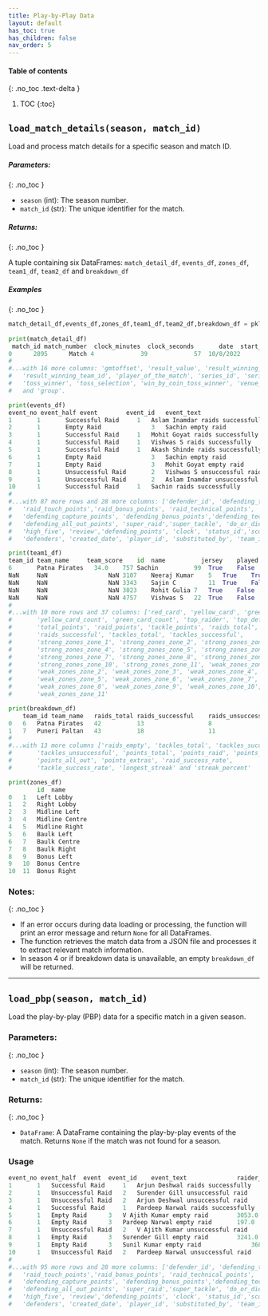 ```yaml
---
title: Play-by-Play Data
layout: default
has_toc: true
has_children: false
nav_order: 5
---
```


#### Table of contents

{: .no_toc .text-delta }

1. TOC
{:toc}


## `load_match_details(season, match_id)`

Load and process match details for a specific season and match ID.

##### Parameters:
{: .no_toc }

- `season` (int): The season number.
- `match_id` (str): The unique identifier for the match.

##### Returns:
{: .no_toc }

A tuple containing six DataFrames: `match_detail_df`, `events_df`, `zones_df`, `team1_df`, `team2_df` and `breakdown_df`

##### Examples
{: .no_toc }

```python
match_detail_df,events_df,zones_df,team1_df,team2_df,breakdown_df = pkl.load_match_details(season=9,
                                                                                      match_id='2895')
print(match_detail_df)
 match_id match_number  clock_minutes  clock_seconds       date  start_time         matchtime_iso
0      2895      Match 4             39             57  10/8/2022      19:30  2022-10-08T14:00:00Z
#
#...with 16 more columns: 'gmtoffset', 'result_value', 'result_winning_method', 'result_winning_team',
#   'result_winning_team_id', 'player_of_the_match', 'series_id', 'series_parent_series_name', 'status', 
#   'toss_winner', 'toss_selection', 'win_by_coin_toss_winner', 'venue_id', 'venue_name', 'stage',
#   and 'group'. 

print(events_df)
event_no event_half	event	     event_id	event_text	                   raider_id	raiding_team_id
1	    1	    Successful Raid	    1	Aslam Inamdar raids successfully	4960.0	7.0
2	    1	    Empty Raid	            3	Sachin empty raid	                757.0	6.0
3	    1	    Successful Raid	    1	Mohit Goyat raids successfully	        4022.0	7.0
4	    1	    Successful Raid	    1	Vishwas S raids successfully	        4757.0	6.0
5	    1	    Successful Raid	    1	Akash Shinde raids successfully	        4959.0	7.0
6	    1	    Empty Raid	            3	Sachin empty raid	                757.0	6.0
7	    1	    Empty Raid	            3	Mohit Goyat empty raid	                4022.0	7.0
8	    1	    Unsuccessful Raid	    2	Vishwas S unsuccessful raid	        4757.0	6.0
9	    1	    Unsuccessful Raid	    2	Aslam Inamdar unsuccessful raid	        4960.0	7.0
10	    1	    Successful Raid	    1	Sachin raids successfully	         757.0	6.0
#
#...with 87 more rows and 28 more columns: ['defender_id', 'defending_team_id', 'raid_points', 
#   'raid_touch_points','raid_bonus_points', 'raid_technical_points', 'raid_all_out_points',
#   'defending_capture_points', 'defending_bonus_points','defending_technical_points',
#   'defending_all_out_points', 'super_raid','super_tackle', 'do_or_die', 'super_ten',
#   'high_five', 'review','defending_points', 'clock', 'status_id','score', 'seq_no',
#   'defenders', 'created_date', 'player_id', 'substituted_by', 'team_id' and 'substitute_time'

print(team1_df)
team_id	team_name	  team_score	id	name	      jersey	played	captain	on_court starter
6	    Patna Pirates	34.0	757	Sachin	        99	True	False	True	  True
NaN	    NaN	                NaN	3107	Neeraj Kumar    5	True	True	True   	  True
NaN	    NaN	                NaN	3343	Sajin C	        11	True	False	True	  True
NaN	    NaN	                NaN	3023	Rohit Gulia	7	True	False	True	  True
NaN	    NaN	                NaN	4757	Vishwas S	22	True	False	True	  True
#
#...with 10 more rows and 37 columns: ['red_card', 'yellow_card', 'green_card', 'red_card_count',
#       'yellow_card_count', 'green_card_count', 'top_raider', 'top_defender',
#       'total_points', 'raid_points', 'tackle_points', 'raids_total',
#       'raids_successful', 'tackles_total', 'tackles_successful',
#       'strong_zones_zone_1', 'strong_zones_zone_2', 'strong_zones_zone_3',
#       'strong_zones_zone_4', 'strong_zones_zone_5', 'strong_zones_zone_6',
#       'strong_zones_zone_7', 'strong_zones_zone_8', 'strong_zones_zone_9',
#       'strong_zones_zone_10', 'strong_zones_zone_11', 'weak_zones_zone_1',
#       'weak_zones_zone_2', 'weak_zones_zone_3', 'weak_zones_zone_4',
#       'weak_zones_zone_5', 'weak_zones_zone_6', 'weak_zones_zone_7',
#       'weak_zones_zone_8', 'weak_zones_zone_9', 'weak_zones_zone_10',
#       'weak_zones_zone_11'

print(breakdown_df)
    team_id	team_name	raids_total	raids_successful	raids_unsuccessful	
0	6	Patna Pirates	42	        13	                8	
1	7	Puneri Paltan	43	        18	                11	
#
#...with 13 more columns ['raids_empty', 'tackles_total', 'tackles_successful',
#       'tackles_unsuccessful', 'points_total', 'points_raid', 'points_tackle',
#       'points_all_out', 'points_extras', 'raid_success_rate',
#       'tackle_success_rate', 'longest_streak' and 'streak_percent'

print(zones_df)
        id	name
0	1	Left Lobby
1	2	Right Lobby
2	3	Midline Left
3	4	Midline Centre
4	5	Midline Right
5	6	Baulk Left
6	7	Baulk Centre
7	8	Baulk Right
8	9	Bonus Left
9	10	Bonus Centre
10	11	Bonus Right
```



### Notes:
{: .no_toc }

- If an error occurs during data loading or processing, the function will print an error message and return `None` for all DataFrames.
- The function retrieves the match data from a JSON file and processes it to extract relevant match information.
- In season 4 or if breakdown data is unavailable, an empty `breakdown_df` will be returned.

---

## `load_pbp(season, match_id)`

Load the play-by-play (PBP) data for a specific match in a given season.

### Parameters:
{: .no_toc }

- `season` (int): The season number.
- `match_id` (str): The unique identifier for the match.

### Returns:
{: .no_toc }

- `DataFrame`: A DataFrame containing the play-by-play events of the match. Returns `None` if the match was not found for a season.

### Usage

```python
event_no event_half	 event	event_id	event_text	            raider_id	raiding_team_id
1	    1	Successful Raid	    1	Arjun Deshwal raids successfully    2024.0	3.0
2	    1	Unsuccessful Raid   2	Surender Gill unsuccessful raid	    3241.0	30.0
3	    1	Unsuccessful Raid   2	Arjun Deshwal unsuccessful raid	    2024.0	3.0
4	    1	Successful Raid	    1	Pardeep Narwal raids successfully   197.0	30.0
5	    1	Empty Raid	    3	V Ajith Kumar empty raid	    3053.0	3.0
6	    1	Empty Raid	    3	Pardeep Narwal empty raid	    197.0	30.0
7	    1	Unsuccessful Raid   2	V Ajith Kumar unsuccessful raid	    3053.0	3.0
8	    1	Empty Raid	    3	Surender Gill empty raid	    3241.0	30.0
9	    1	Empty Raid	    3  	Sunil Kumar empty raid	            368.0	3.0
10	    1	Unsuccessful Raid   2	Pardeep Narwal unsuccessful raid    197.0	30.0
#
#...with 95 more rows and 28 more columns: ['defender_id', 'defending_team_id', 'raid_points', 
#   'raid_touch_points','raid_bonus_points', 'raid_technical_points', 'raid_all_out_points',
#   'defending_capture_points', 'defending_bonus_points','defending_technical_points',
#   'defending_all_out_points', 'super_raid','super_tackle', 'do_or_die', 'super_ten',
#   'high_five', 'review','defending_points', 'clock', 'status_id','score', 'seq_no',
#   'defenders', 'created_date', 'player_id', 'substituted_by', 'team_id' and 'substitute_time'
```